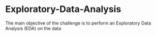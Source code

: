 # Exploratory-Data-Analysis
The main objective of the challenge is to perform an Exploratory Data Analysis (EDA) on the data
